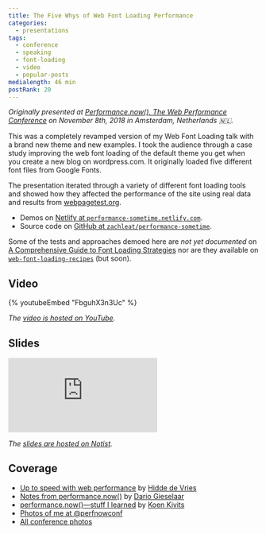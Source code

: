 ```yaml
---
title: The Five Whys of Web Font Loading Performance
categories:
  - presentations
tags:
  - conference
  - speaking
  - font-loading
  - video
  - popular-posts
medialength: 46 min
postRank: 20
---
```


_Originally presented at [Performance.now(), The Web Performance Conference](https://perfnow.nl/) on November 8th, 2018 in Amsterdam, Netherlands 🇳🇱._

This was a completely revamped version of my Web Font Loading talk with a brand new theme and new examples. I took the audience through a case study improving the web font loading of the default theme you get when you create a new blog on wordpress.com. It originally loaded five different font files from Google Fonts.

The presentation iterated through a variety of different font loading tools and showed how they affected the performance of the site using real data and results from [webpagetest.org](https://www.webpagetest.org/).

* Demos on [Netlify at `performance-sometime.netlify.com`](https://performance-sometime.netlify.com/).
* Source code on [GitHub at `zachleat/performance-sometime`](https://github.com/zachleat/performance-sometime).

Some of the tests and approaches demoed here are _not yet documented_ on [A Comprehensive Guide to Font Loading Strategies](https://www.zachleat.com/web/comprehensive-webfonts/) nor are they available on [`web-font-loading-recipes`](https://github.com/zachleat/web-font-loading-recipes) (but soon).

## Video

{% youtubeEmbed "FbguhX3n3Uc" %}

_The [video is hosted on YouTube](https://www.youtube.com/watch?v=FbguhX3n3Uc)._

## Slides

<div class="fullwidth"><div class="fluid-width-video-wrapper"><iframe src="https://noti.st/zachleat/KNaZEg/embed" frameborder="0" allowfullscreen></iframe></div></div>

_The [slides are hosted on Notist](https://noti.st/zachleat/KNaZEg)._

## Coverage

* [Up to speed with web performance](https://hiddedevries.nl/en/blog/2018-11-10-up-to-speed-with-web-performance) by [Hidde de Vries](https://twitter.com/hdv)
* [Notes from performance.now()](https://medium.com/zoover-engineering/notes-from-performance-now-709817be3636) by [Dario Gieselaar](https://twitter.com/GieselaarD)
* [performance.now()—stuff I learned](https://koen.kivits.com/2018/11/20/performance-now/) by [Koen Kivits](https://twitter.com/koenkivits)
* [Photos of me at @perfnowconf](https://twitter.com/perfnowconf/status/1060525490518274048)
* [All conference photos](https://perfnow.nl/photos)
